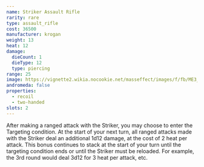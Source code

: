 ```yaml
---
name: Striker Assault Rifle
rarity: rare
type: assault_rifle
cost: 36500
manufacturer: krogan
weight: 13
heat: 12
damage:
  dieCount: 1
  dieType: 12
  type: piercing
range: 25
image: https://vignette2.wikia.nocookie.net/masseffect/images/f/fb/ME3_Striker_Assault_Rifle.png/revision/latest?cb=20120411201310
andromeda: false
properties:
  - recoil
  - two-handed
slots: 2
---
```

After making a ranged attack with the Striker, you may choose to enter the Targeting condition. At 
the start of your next turn, all ranged attacks made with the Striker deal an additional 1d12 
damage, at the cost of 2 heat per attack. This bonus continues to stack at the start of your turn 
until the targeting condition ends or until the Striker must be reloaded. For example, the 3rd round 
would deal 3d12 for 3 heat per attack, etc.